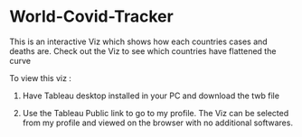 # World-Covid-Tracker
This is an interactive Viz which shows how each countries cases and deaths are. Check out the Viz to see which countries have flattened the curve 

To view this viz :

1) Have Tableau desktop installed in your PC and download the twb file 

2) Use the Tableau Public link to go to my profile. The Viz can be selected from my profile and viewed on the browser with no additional softwares.
